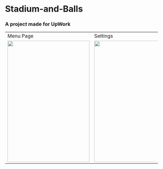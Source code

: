 # Stadium-and-Balls
### A project made for UpWork


<table>
  <tr>
    <td>Menu Page</td>
     <td>Settings</td>
     <td>Collections</td>
      <td>Game</td>
  </tr>
  <tr>
    <td><img src="https://user-images.githubusercontent.com/90668354/218542079-85bc3898-67c7-40a0-af5f-f6d0f4009afe.png" width=270 height=400></td>
    <td><img src="https://user-images.githubusercontent.com/90668354/218541951-40b5541a-ccc8-4e08-9c41-166f0917d85a.png" width=270 height=400></td>
    <td><img src="https://user-images.githubusercontent.com/90668354/218541724-a47f568a-ebc5-4759-a67c-d2db20e42b67.png" width=270 height=400></td>
    <td><img src="https://user-images.githubusercontent.com/90668354/218542502-02d9f9ef-26c8-43b7-99af-6c88e7383e1d.png" width=270 height=400></td>
  </tr>
 </table>


